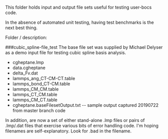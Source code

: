 This folder holds input and output file sets useful for testing user-bocs code.

In the absence of automated unit testing, having test benchmarks is the next best thing.

Folder / description:

###cubic_spline-file_test
The base file set was supplied by Michael Delyser as a demo input file for testing
cubic spline basis analysis.
- cgheptane.lmp
- data.cgheptane
- delta_Fv.dat
- lammps_ang_CT-CM-CT.table
- lammps_bond_CT-CM.table
- lammps_CM_CM.table
- lammps_CT_CM.table
- lammps_CM_CT.table
- cgheptane.baseFilesetOutput.txt -- sample output captured 20190722 from master branch code

In addition, are now a set of either stand-alone .lmp files or pairs of .lmp/.dat files that
exercise various bits of error handling code. I'm hoping filenames are self-explanatory. Look
for .bad in the filename.

